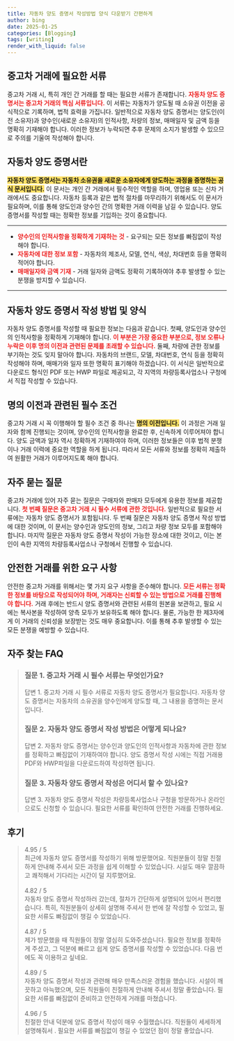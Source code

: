 ```yaml
---
title: 자동차 양도 증명서 작성방법 양식 다운받기 간편하게
author: bing
date: 2025-01-25
categories: [Blogging]
tags: [writing]
render_with_liquid: false
---
```



<h2 id='중고차_거래_서류'>중고차 거래에 필요한 서류</h2>

<p>중고차 거래 시, 특히 개인 간 거래를 할 때는 필요한 서류가 존재합니다. <b><span style="color: #ee2323;">자동차 양도 증명서는 중고차 거래의 핵심 서류입니다.</span></b> 이 서류는 자동차가 양도될 때 소유권 이전을 공식적으로 기록하며, 법적 효력을 가집니다. 일반적으로 자동차 양도 증명서는 양도인(이전 소유자)과 양수인(새로운 소유자)의 인적사항, 차량의 정보, 매매일자 및 금액 등을 명확히 기재해야 합니다. 이러한 정보가 누락되면 추후 문제의 소지가 발생할 수 있으므로 주의를 기울여 작성해야 합니다.</p>

<h2 id='자동차_양도_증명서'>자동차 양도 증명서란</h2>

<p><b><span style="background-color: #ffe066;">자동차 양도 증명서는 자동차 소유권을 새로운 소유자에게 양도하는 과정을 증명하는 공식 문서입니다.</span></b> 이 문서는 개인 간 거래에서 필수적인 역할을 하며, 영업용 또는 신차 거래에서도 중요합니다. 자동차 등록과 같은 법적 절차를 마무리하기 위해서도 이 문서가 필요하며, 이를 통해 양도인과 양수인 간의 명확한 거래 이력을 남길 수 있습니다. 양도 증명서를 작성할 때는 정확한 정보를 기입하는 것이 중요합니다.</p>

<hr />

<ul>
    <li><b><span style="color: #ee2323;">양수인의 인적사항을 정확하게 기재하는 것</span></b> - 요구되는 모든 정보를 빠짐없이 작성해야 합니다.</li>
    <li><b><span style="color: #ee2323;">자동차에 대한 정보 포함</span></b> - 자동차의 제조사, 모델, 연식, 색상, 차대번호 등을 명확히 적어야 합니다.</li>
    <li><b><span style="color: #ee2323;">매매일자와 금액 기재</span></b> - 거래 일자와 금액도 정확히 기록하여야 추후 발생할 수 있는 분쟁을 방지할 수 있습니다.</li>
</ul>

<hr />

<h2 id='작성_방법_및_양식'>자동차 양도 증명서 작성 방법 및 양식</h2>

<p>자동차 양도 증명서를 작성할 때 필요한 정보는 다음과 같습니다. 첫째, 양도인과 양수인의 인적사항을 정확하게 기재해야 합니다. <b><span style="color: #ee2323;">이 부분은 가장 중요한 부분으로, 정보 오류나 누락은 이후 명의 이전과 관련된 문제를 초래할 수 있습니다.</span></b> 둘째, 차량에 관한 정보를 부기하는 것도 잊지 말아야 합니다. 자동차의 브랜드, 모델, 차대번호, 연식 등을 정확히 작성해야 하며, 매매가와 일자 또한 명확히 표기해야 하겠습니다. 이 서식은 일반적으로 다운로드 형식인 PDF 또는 HWP 파일로 제공되고, 각 지역의 차량등록사업소나 구청에서 직접 작성할 수 있습니다.</p>

<h2 id='명의_이전과_관련'>명의 이전과 관련된 필수 조건</h2>

<p>중고차 거래 시 꼭 이행해야 할 필수 조건 중 하나는 <b><span style="background-color: #ffe066;">명의 이전입니다.</span></b> 이 과정은 거래 일자와 함께 진행되는 것이며, 양수인의 인적사항을 완료한 후, 신속하게 이루어져야 합니다. 양도 금액과 일자 역시 정확하게 기재하여야 하며, 이러한 정보들은 이후 법적 분쟁이나 거래 이력에 중요한 역할을 하게 됩니다. 따라서 모든 서류와 정보를 정확히 제출하여 원활한 거래가 이루어지도록 해야 합니다.</p>

<h2 id='자주_묻는_질문'>자주 묻는 질문</h2>

<p>중고차 거래에 있어 자주 묻는 질문은 구매자와 판매자 모두에게 유용한 정보를 제공합니다. <b><span style="color: #ee2323;">첫 번째 질문은 중고차 거래 시 필수 서류에 관한 것입니다.</span></b> 일반적으로 필요한 서류에는 자동차 양도 증명서가 포함됩니다. 두 번째 질문은 자동차 양도 증명서 작성 방법에 대한 것이며, 이 문서는 양수인과 양도인의 정보, 그리고 차량 정보 모두를 포함해야 합니다. 마지막 질문은 자동차 양도 증명서 작성이 가능한 장소에 대한 것이고, 이는 본인이 속한 지역의 차량등록사업소나 구청에서 진행할 수 있습니다.</p>

<h2 id='안전한_거래_요구사항'>안전한 거래를 위한 요구 사항</h2>

<p>안전한 중고차 거래를 위해서는 몇 가지 요구 사항을 준수해야 합니다. <b><span style="color: #ee2323;">모든 서류는 정확한 정보를 바탕으로 작성되어야 하며, 거래자는 신뢰할 수 있는 방법으로 거래를 진행해야 합니다.</span></b> 거래 후에는 반드시 양도 증명서와 관련된 서류의 원본을 보관하고, 필요 시에는 복사본을 작성하여 양측 모두가 보유하도록 해야 합니다. 물론, 가능한 한 제3자에게 이 거래의 신뢰성을 보장받는 것도 매우 중요합니다. 이를 통해 추후 발생할 수 있는 모든 분쟁을 예방할 수 있습니다.</p>


<h2 id='자주_찾는_FAQ'>자주 찾는 FAQ</h2>
<div itemscope="" itemtype="https://schema.org/FAQPage"> 
<blockquote> 
<div itemscope="" itemprop="mainEntity" itemtype="https://schema.org/Question"> 
<h3 itemprop="name">질문 1. 중고차 거래 시 필수 서류는 무엇인가요?</h3> 
<div itemscope="" itemprop="acceptedAnswer" itemtype="https://schema.org/Answer"> 
<span itemprop="text"> 
<p>답변 1. 중고차 거래 시 필수 서류로 자동차 양도 증명서가 필요합니다. 자동차 양도 증명서는 자동차의 소유권을 양수인에게 양도할 때, 그 내용을 증명하는 문서입니다.</p> 
</span> 
</div> 
</div> 

<div itemscope="" itemprop="mainEntity" itemtype="https://schema.org/Question"> 
<h3 itemprop="name">질문 2. 자동차 양도 증명서 작성 방법은 어떻게 되나요?</h3> 
<div itemscope="" itemprop="acceptedAnswer" itemtype="https://schema.org/Answer"> 
<span itemprop="text"> 
<p>답변 2. 자동차 양도 증명서는 양수인과 양도인의 인적사항과 자동차에 관한 정보를 정확하고 빠짐없이 기재하여야 합니다. 양도 증명서 작성 시에는 직접 거래용 PDF와 HWP파일을 다운로드하여 작성하면 됩니다.</p> 
</span> 
</div> 
</div> 

<div itemscope="" itemprop="mainEntity" itemtype="https://schema.org/Question"> 
<h3 itemprop="name">질문 3. 자동차 양도 증명서 작성은 어디서 할 수 있나요?</h3> 
<div itemscope="" itemprop="acceptedAnswer" itemtype="https://schema.org/Answer"> 
<span itemprop="text"> 
<p>답변 3. 자동차 양도 증명서 작성은 차량등록사업소나 구청을 방문하거나 온라인으로도 신청할 수 있습니다. 필요한 서류를 확인하여 안전한 거래를 진행하세요.</p> 
</span> 
</div> 
</div> 
</blockquote> 
</div>
<h2 id='후기'>후기</h2>
<div itemscope itemtype="https://schema.org/Product">
  <blockquote>
  <div itemprop="review" itemscope itemtype="https://schema.org/Review">
      <div itemprop="reviewRating" itemscope itemtype="https://schema.org/Rating"> <span itemprop="ratingValue">4.95</span> / <span itemprop="bestRating">5</span> </div>
      <span itemprop="reviewBody">최근에 자동차 양도 증명서를 작성하기 위해 방문했어요. 직원분들이 정말 친절하게 안내해 주셔서 모든 과정을 쉽게 이해할 수 있었습니다. 시설도 매우 깔끔하고 쾌적해서 기다리는 시간이 덜 지루했어요.</span>
  </div>
  <br>
  <div itemprop="review" itemscope itemtype="https://schema.org/Review">
      <div itemprop="reviewRating" itemscope itemtype="https://schema.org/Rating"> <span itemprop="ratingValue">4.82</span> / <span itemprop="bestRating">5</span> </div>
      <span itemprop="reviewBody">자동차 양도 증명서 작성하러 갔는데, 절차가 간단하게 설명되어 있어서 편리했습니다. 특히, 직원분들이 상세히 설명해 주셔서 한 번에 잘 작성할 수 있었고, 필요한 서류도 빠짐없이 챙길 수 있었습니다.</span>
  </div>
  <br>
  <div itemprop="review" itemscope itemtype="https://schema.org/Review">
      <div itemprop="reviewRating" itemscope itemtype="https://schema.org/Rating"> <span itemprop="ratingValue">4.87</span> / <span itemprop="bestRating">5</span> </div>
      <span itemprop="reviewBody">제가 방문했을 때 직원들이 정말 열심히 도와주셨습니다. 필요한 정보를 정확하게 주셨고, 그 덕분에 빠르고 쉽게 양도 증명서를 작성할 수 있었습니다. 다음 번에도 꼭 이용하고 싶네요.</span>
  </div>
  <br>
  <div itemprop="review" itemscope itemtype="https://schema.org/Review">
      <div itemprop="reviewRating" itemscope itemtype="https://schema.org/Rating"> <span itemprop="ratingValue">4.89</span> / <span itemprop="bestRating">5</span> </div>
      <span itemprop="reviewBody">자동차 양도 증명서 작성과 관련해 매우 만족스러운 경험을 했습니다. 시설이 깨끗하고 아늑했으며, 모든 직원들이 친절하게 안내해 주셔서 정말 좋았습니다. 필요한 서류를 빠짐없이 준비하고 안전하게 거래를 마쳤습니다.</span>
  </div>
  <br>
  <div itemprop="review" itemscope itemtype="https://schema.org/Review">
      <div itemprop="reviewRating" itemscope itemtype="https://schema.org/Rating"> <span itemprop="ratingValue">4.96</span> / <span itemprop="bestRating">5</span> </div>
      <span itemprop="reviewBody">친절한 안내 덕분에 양도 증명서 작성이 매우 수월했습니다. 직원들이 세세하게 설명해줘서 . 필요한 서류를 빠짐없이 챙길 수 있었던 점이 정말 좋았습니다.</span>
  </div>
  </blockquote>
</div>
